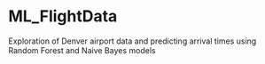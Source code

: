 # ML_FlightData
Exploration of Denver airport data and predicting arrival times using Random Forest and Naive Bayes models
